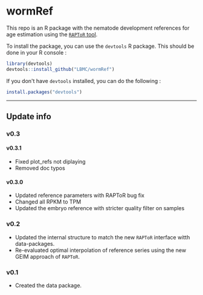 # wormRef

This repo is an R package with the nematode development references for age estimation using the [`RAPToR` tool](https://github.com/LBMC/RAPToR).

To install the package, you can use the `devtools` R package. This should be done in your R console :

```r
library(devtools)
devtools::install_github("LBMC/wormRef")
```

If you don't have `devtools` installed, you can do the following :
```r
install.packages("devtools")
```

<hr>

## Update info
### v0.3
#### v0.3.1
 - Fixed plot_refs not diplaying
 - Removed doc typos
#### v0.3.0
 - Updated reference parameters with RAPToR bug fix
 - Changed all RPKM to TPM
 - Updated the embryo reference with stricter quality filter on samples 
 
### v0.2
 - Updated the internal structure to match the new `RAPToR` interface witth data-packages.
 - Re-evaluated optimal interpolation of reference series using the new GEIM approach of `RAPToR`.
 
### v0.1
 - Created the data package. 
